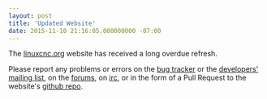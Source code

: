 ```yaml
---
layout: post
title: 'Updated Website'
date: 2015-11-10 21:16:05.000000000 -07:00
---
```

The [linuxcnc.org](http://linuxcnc.org) website has received a long
overdue refresh.

Please report any problems or errors on the [bug
tracker](https://sf.net/p/emc/bugs) or the [developers'
mailing list](https://sf.net/p/emc/mailman),
on the [forums](https://forum.linuxcnc.org), on
[irc](http://webchat.freenode.net/?channels=%23linuxcnc-devel),
or in the form of a Pull Request to the website's [github
repo](https://github.com/SebKuzminsky/wlo).
